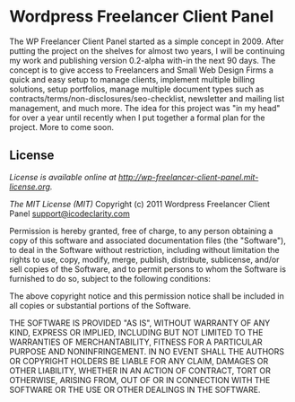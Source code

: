 # Wordpress Freelancer Client Panel

The WP Freelancer Client Panel started as a simple concept in 2009. After putting the project on the shelves for almost two years, I will be continuing my work and publishing version 0.2-alpha with-in the next 90 days. The concept is to give access to Freelancers and Small Web Design Firms a quick and easy setup to manage clients, implement multiple billing solutions, setup portfolios, manage multiple document types such as contracts/terms/non-disclosures/seo-checklist, newsletter and mailing list management, and much more. The idea for this project was "in my head" for over a year until recently when I put together a formal plan for the project. More to come soon.

## License

_License is available online at http://wp-freelancer-client-panel.mit-license.org._

*The MIT License (MIT)*
Copyright (c) 2011 Wordpress Freelancer Client Panel <support@icodeclarity.com>

Permission is hereby granted, free of charge, to any person obtaining a copy of this software and associated documentation files (the "Software"), to deal in the Software without restriction, including without limitation the rights to use, copy, modify, merge, publish, distribute, sublicense, and/or sell copies of the Software, and to permit persons to whom the Software is furnished to do so, subject to the following conditions:

The above copyright notice and this permission notice shall be included in all copies or substantial portions of the Software.

THE SOFTWARE IS PROVIDED "AS IS", WITHOUT WARRANTY OF ANY KIND, EXPRESS OR IMPLIED, INCLUDING BUT NOT LIMITED TO THE WARRANTIES OF MERCHANTABILITY, FITNESS FOR A PARTICULAR PURPOSE AND NONINFRINGEMENT. IN NO EVENT SHALL THE AUTHORS OR COPYRIGHT HOLDERS BE LIABLE FOR ANY CLAIM, DAMAGES OR OTHER LIABILITY, WHETHER IN AN ACTION OF CONTRACT, TORT OR OTHERWISE, ARISING FROM, OUT OF OR IN CONNECTION WITH THE SOFTWARE OR THE USE OR OTHER DEALINGS IN THE SOFTWARE.
